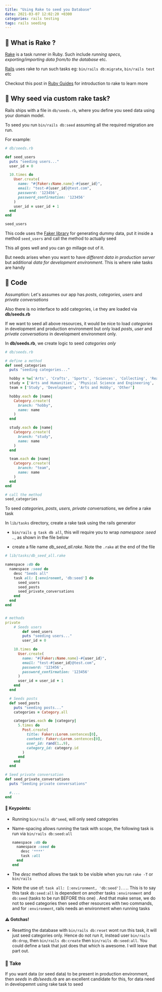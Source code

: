 ```yaml
---
title: "Using Rake to seed you Database"
date: 2021-03-07 12:02:20 +0300
categories: rails testing
tags: rails seeding
---
```


## :link: What is Rake ?

[Rake](https://ruby.github.io/rake/) is a task runner in Ruby. Such include *running specs*, *exporting/importing data from/to the database* etc.

[Rails](https://rubyonrails.org) uses rake to run such tasks eg: `bin/rails db:migrate`, `bin/rails test` etc 

Checkout this post in [Ruby Guides](https://www.rubyguides.com/2019/02/ruby-rake/) for introduction to rake to learn more

## :link: Why seed via custom rake task?

Rails ships with a file in `db/seeds.rb`, where you define you seed data using your domain model.

To seed you run `bin/rails db:seed` assuming all the required migration are run.

For example:

```ruby
# db/seeds.rb

def seed_users
  puts "seeding users..."
  user_id = 0

  10.times do
    User.create(
      name: "#{Faker::Name.name}-#{user_id}",
      email: "test-#{user_id}@test.com",
      password: '123456',
      password_confirmation: '123456'
    )
    user_id = user_id + 1
  end
end

seed_users
```

This code uses the [Faker library](https://github.com/faker-ruby/faker) for generating dummy data,  put it inside a method `seed_users` and call the method to actually seed



This all goes well and you can go millage out of it.



But needs arises when you want to have *different data in production server* but additional *data for development environment*. This is where rake tasks are handy

## :link: Code

Assumption: Let's assumes our app has *posts*, *categories*, *users* and *private conversations*

Also there is no interface to add categories, i.e they are loaded via **db/seeds.rb**

If we want to seed all above resources, it would be nice to load *categories* in  development and production environment but only load *posts*, *user* and *private conversations* in development environment only. 



In **db/seeds.rb**, we create logic to seed *categories only*

```ruby
# db/seeds.rb

# define a method
def seed_categories
  puts "seeding categories..."

  hobby = %w['Arts', 'Crafts', 'Sports', 'Sciences', 'Collecting', 'Reading', 'Other']
  study = ['Arts and Humanities', 'Physical Science and Engineering', 'Math and 	Logic', 'Computer Science', 'Data Science', 'Economics and Finance', 'Business', 'Social Sciences', 'Language', 'Other']
  team = ['Study', 'Development', 'Arts and Hobby', 'Other']

  hobby.each do |name|
    Category.create!(
      branch: "hobby",
      name: name
    )
  end

  study.each do |name|
    Category.create!(
      branch: "study",
      name: name
    )
  end

  team.each do |name|
    Category.create!(
      branch: "team",
      name: name
    )
  end
end

# call the method
seed_categories
```

To seed *categories*, *posts*, *users*, *private conversations*, we define a rake task

In `lib/tasks` directory, create a rake task using the rails generator

- `bin/rails g task db all`, this will require you to wrap *namespace :seed ..*, as shown in the file below

* create a file name *db_seed_all.rake*. Note the `.rake` at the end of the file

```ruby
# lib/tasks/db_seed_all.rake

namespace :db do
  namespace :seed do
    desc "Seeds all"
    task all: [:environemt, 'db:seed'] do
      seed_users
      seed_posts
      seed_private_conversations
    end
  end
end


# methods
private
	# Seeds users
		def seed_users
  		puts "seeding users..."
  		user_id = 0

    10.times do
      User.create(
        name: "#{Faker::Name.name}-#{user_id}",
        email: "test-#{user_id}@test.com",
        password: '123456',
        password_confirmation: '123456'
      )
      user_id = user_id + 1
    end
  end

  # Seeds posts
  def seed_posts
    puts "seeding posts..."
    categories = Category.all

    categories.each do |category|
      5.times do
        Post.create(
          title: Faker::Lorem.sentences[0],
          content: Faker::Lorem.sentences[0],
          user_id: rand(1..9),
          category_id: category.id
        )
      end
    end
  end

# Seed private conversation
def seed_private_conversations
  puts "Seeding private conversations"
  
  #....
end
```

#### :sparkling_heart: Keypoints:

- Running `bin/rails db"seed`, will only seed categories

- Name-spacing allows running the task with scope, the following task is run via `bin/rails db:seed:all` 

  ```ruby
  namespace :db do
    namespace :seed do
      desc '****'
      task :all
    end
  end
  ```

- The *desc* method allows the task to be visible when you run `rake -T` or `bin/rails`

- Note the use of: `task all: [:environment, 'db:seed']...`. This is to say this task `db:seed:all` is dependent  on another tasks `:environment` and `db:seed` (tasks to be run BEFORE this one) . And that make sense, we do not to seed categories then seed other resources with two commands,  and for `:environment`, rails needs an environment when running tasks

#### :warning: Gotchas!

- Resetting the database with `bin/rails db:reset` wont run this task, it will just seed categories only. Hence do not run it, instead user `bin/rails db:drop`, then `bin/rails db:create` then `bin/rails db:seed:all`. You could define a task that just does that which is awesome. I will leave that part out.

### :tada: Take

If you want data (or seed data) to be present in production environment, then *seeds* in *db/seeds.rb* are an excellent candidate for this, for data need in developemnt using rake task to seed